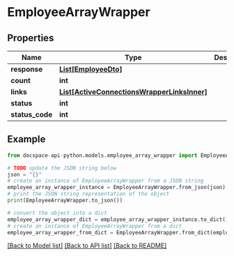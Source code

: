 # EmployeeArrayWrapper

## Properties

Name | Type | Description | Notes
------------ | ------------- | ------------- | -------------
**response** | [**List[EmployeeDto]**](EmployeeDto.md) |  | [optional] 
**count** | **int** |  | [optional] 
**links** | [**List[ActiveConnectionsWrapperLinksInner]**](ActiveConnectionsWrapperLinksInner.md) |  | [optional] 
**status** | **int** |  | [optional] 
**status_code** | **int** |  | [optional] 

## Example

```python
from docspace-api-python.models.employee_array_wrapper import EmployeeArrayWrapper

# TODO update the JSON string below
json = "{}"
# create an instance of EmployeeArrayWrapper from a JSON string
employee_array_wrapper_instance = EmployeeArrayWrapper.from_json(json)
# print the JSON string representation of the object
print(EmployeeArrayWrapper.to_json())

# convert the object into a dict
employee_array_wrapper_dict = employee_array_wrapper_instance.to_dict()
# create an instance of EmployeeArrayWrapper from a dict
employee_array_wrapper_from_dict = EmployeeArrayWrapper.from_dict(employee_array_wrapper_dict)
```
[[Back to Model list]](../README.md#documentation-for-models) [[Back to API list]](../README.md#documentation-for-api-endpoints) [[Back to README]](../README.md)


